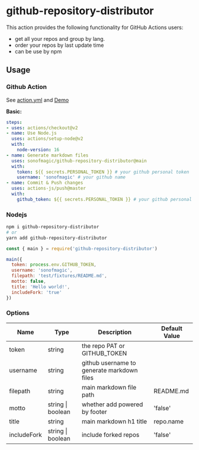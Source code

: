 # github-repository-distributor

This action provides the following functionality for GitHub Actions users:

- get all your repos and group by lang.
- order your repos by last update time
- can be use by npm

## Usage

### Github Action

See [action.yml](action.yml) and [Demo](https://github.com/sonofmagic/projects)

**Basic:**
```yaml
steps:
- uses: actions/checkout@v2
- name: Use Node.js
  uses: actions/setup-node@v2
  with:
    node-version: 16
- name: Generate markdown files
  uses: sonofmagic/github-repository-distributor@main
  with:
    token: ${{ secrets.PERSONAL_TOKEN }} # your github personal token
    username: 'sonofmagic' # your github name
- name: Commit & Push changes
  uses: actions-js/push@master
  with:
    github_token: ${{ secrets.PERSONAL_TOKEN }} # your github personal token
```

### Nodejs

```bash
npm i github-repository-distributor
# or
yarn add github-repository-distributor
```

```js
const { main } = require('github-repository-distributor')

main({
  token: process.env.GITHUB_TOKEN,
  username: 'sonofmagic',
  filepath: 'test/fixtures/README.md',
  motto: false,
  title: 'Hello world!',
  includeFork: 'true'
})
```

### Options

| Name        | Type              | Description                                | Default Value |
| ----------- | ----------------- | ------------------------------------------ | ------------- |
| token       | string            | the repo PAT or GITHUB_TOKEN               |               |
| username    | string            | github username to generate markdown files |               |
| filepath    | string            | main markdown file path                    | README.md     |
| motto       | string \| boolean | whether add powered by footer              | 'false'       | --- |
| title       | string            | main markdown h1 title                     | repo.name     |
| includeFork | string \| boolean | include forked repos                       | 'false'       |